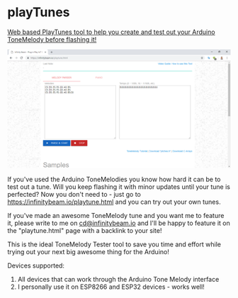 # playTunes
[Web based PlayTunes tool to help you create and test out your Arduino ToneMelody before flashing it!](https://infinitybeam.io/playtune.html)

![alt text](/PlayTunes.png?r=1)

If you've used the Arduino ToneMelodies you know how hard it can be to test out a tune. Will you keep flashing it with minor updates until your tune is perfected? Now you don't need to - just go to https://infinitybeam.io/playtune.html and you can try out your own tunes. 

If you've made an awesome ToneMelody tune and you want me to feature it, please write to me on cd@infinitybeam.io and I'll be happy to feature it on the "playtune.html" page with a backlink to your site!

This is the ideal ToneMelody Tester tool to save you time and effort while trying out your next big awesome thing for the Arduino!

Devices supported:
1. All devices that can work through the Arduino Tone Melody interface
2. I personally use it on ESP8266 and ESP32 devices - works well!
